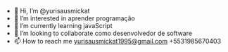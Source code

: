 - 👋 Hi, I’m @yurisausmickat
- 👀 I’m interested in  aprender programação
- 🌱 I’m currently learning  javaScript
- 💞️ I’m looking to collaborate como desenvolvedor de  software
- 📫 How to reach me  yurisausmickat1995@gmail.com  +5531985670403
<!---
yurisausmickat/yurisausmickat is a ✨ special ✨ repository because its `README.md` (this file) appears on your GitHub profile.
You can click the Preview link to take a look at your changes.
--->
